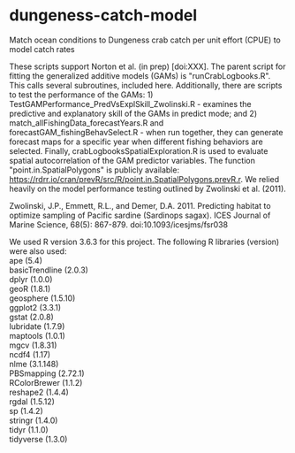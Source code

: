 # dungeness-catch-model
Match ocean conditions to Dungeness crab catch per unit effort (CPUE) to model catch rates  

These scripts support Norton et al. (in prep) [doi:XXX]. The parent script for fitting the generalized additive models (GAMs) is "runCrabLogbooks.R". This calls several subroutines, included here. Additionally, there are scripts to test the performance of the GAMs: 1) TestGAMPerformance_PredVsExplSkill_Zwolinski.R - examines the predictive and explanatory skill of the GAMs in predict mode; and 2) match_allFishingData_forecastYears.R and forecastGAM_fishingBehavSelect.R - when run together, they can generate forecast maps for a specific year when different fishing behaviors are selected. Finally, crabLogbooksSpatialExploration.R is used to evaluate spatial autocorrelation of the GAM predictor variables. The function "point.in.SpatialPolygons" is publicly available: https://rdrr.io/cran/prevR/src/R/point.in.SpatialPolygons.prevR.r. We relied heavily on the model performance testing outlined by Zwolinski et al. (2011).  

Zwolinski, J.P., Emmett, R.L., and Demer, D.A. 2011. Predicting habitat to optimize sampling of Pacific sardine (Sardinops sagax). ICES Journal of Marine Science, 68(5): 867-879. doi:10.1093/icesjms/fsr038  

We used R version 3.6.3 for this project. The following R libraries (version) were also used:  
ape (5.4)  
basicTrendline  (2.0.3)  
dplyr (1.0.0)  
geoR (1.8.1)  
geosphere (1.5.10)  
ggplot2 (3.3.1)  
gstat (2.0.8)  
lubridate (1.7.9)  
maptools (1.0.1)  
mgcv (1.8.31)  
ncdf4 (1.17)  
nlme (3.1.148)  
PBSmapping (2.72.1)  
RColorBrewer (1.1.2)   
reshape2 (1.4.4)  
rgdal (1.5.12)  
sp (1.4.2)  
stringr (1.4.0)   
tidyr (1.1.0)  
tidyverse (1.3.0)  
